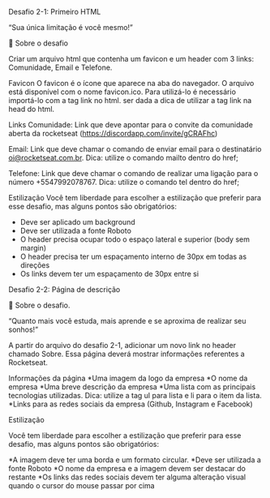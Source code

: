 Desafio 2-1: Primeiro HTML

“Sua única limitação é você mesmo!”

🚀 Sobre o desafio

Criar um arquivo html que contenha um favicon e um header com 3 links: Comunidade, Email e Telefone.

Favicon
O favicon é o ícone que aparece na aba do navegador. O arquivo está disponível com o nome favicon.ico. Para utilizá-lo é necessário importá-lo com a tag link no html. ser dada a dica de utilizar a tag link na head do html.

<link rel="icon" href="favicon.ico" type="image/x-icon" />

Links
Comunidade: Link que deve apontar para o convite da comunidade aberta da rocketseat (https://discordapp.com/invite/gCRAFhc)

Email: Link que deve chamar o comando de enviar email para o destinatário oi@rocketseat.com.br. Dica: utilize o comando mailto dentro do href;

Telefone: Link que deve chamar o comando de realizar uma ligação para o número +5547992078767. Dica: utilize o comando tel dentro do href;

Estilização
Você tem liberdade para escolher a estilização que preferir para esse desafio, mas alguns pontos são obrigatórios:

* Deve ser aplicado um background
* Deve ser utilizada a fonte Roboto
* O header precisa ocupar todo o espaço lateral e superior (body sem margin)
* O header precisa ter um espaçamento interno de 30px em todas as direções
* Os links devem ter um espaçamento de 30px entre si



Desafio 2-2: Página de descrição

🚀 Sobre o desafio.

“Quanto mais você estuda, mais aprende e se aproxima de realizar seu sonhos!”

A partir do arquivo do desafio 2-1, adicionar um novo link no header chamado Sobre. Essa página deverá mostrar informações referentes a Rocketseat.

Informações da página
 *Uma imagem da logo da empresa
 *O nome da empresa
 *Uma breve descrição da empresa
 *Uma lista com as principais tecnologias utilizadas. Dica: utilize a tag ul para lista e li para o item da lista.
 *Links para as redes sociais da empresa (Github, Instagram e Facebook)


Estilização

Você tem liberdade para escolher a estilização que preferir para esse desafio, mas alguns pontos são obrigatórios:

 *A imagem deve ter uma borda e um formato circular.
 *Deve ser utilizada a fonte Roboto
 *O nome da empresa e a imagem devem ser destacar do restante
 *Os links das redes sociais devem ter alguma alteração visual quando o cursor do mouse passar por cima